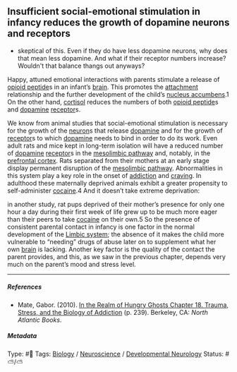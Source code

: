 ## Insufficient social-emotional stimulation in infancy reduces the growth of dopamine neurons and receptors

* skeptical of this. Even if they do have less dopamine neurons, why does that mean less dopamine. And what if their receptor numbers increase? Wouldn't that balance thangs out anyways?

Happy, attuned emotional interactions with parents stimulate a release of [opioid peptide](Opioid%20peptide.md)s in an infant’s [brain](Brain.md). This promotes the [attachment](Attachment.md) relationship and the further development of the child’s [nucleus accumbens](Nucleus%20accumbens.md).1 On the other hand, [cortisol](Cortisol.md) reduces the numbers of both [opioid peptide](Opioid%20peptide.md)s and [dopamine](Dopamine.md) [receptor](Receptor.md)s.

We know from animal studies that social-emotional stimulation is necessary for the growth of the [neuron](Neuron.md)s that release [dopamine](Dopamine.md) and for the growth of [receptor](Receptor.md)s to which [dopamine](Dopamine.md) needs to bind in order to do its work. Even adult rats and mice kept in long-term isolation will have a reduced number of [dopamine](Dopamine.md) [receptor](Receptor.md)s in the [mesolimbic pathway](Mesolimbic%20pathway.md) and, notably, in the [prefrontal cortex](Prefrontal%20cortex.md). Rats separated from their mothers at an early stage display permanent disruption of the [mesolimbic pathway](Mesolimbic%20pathway.md). Abnormalities in this system play a key role in the onset of [addiction](Addiction.md) and [craving](Craving.md). In adulthood these maternally deprived animals exhibit a greater propensity to self-administer [cocaine](Cocaine.md).4 And it doesn’t take extreme deprivation: 

in another study, rat pups deprived of their mother’s presence for only one hour a day during their first week of life grew up to be much more eager than their peers to take [cocaine](Cocaine.md) on their own.5 So the presence of consistent parental contact in infancy is one factor in the normal development of the [Limbic system](Limbic%20system.md); the absence of it makes the child more vulnerable to “needing” drugs of abuse later on to supplement what her own [brain](Brain.md) is lacking. Another key factor is the quality of the contact the parent provides, and this, as we saw in the previous chapter, depends very much on the parent’s mood and stress level.

---

##### References

* Mate, Gabor. (2010). [In the Realm of Hungry Ghosts Chapter 18. Trauma, Stress, and the Biology of Addiction](In%20the%20Realm%20of%20Hungry%20Ghosts%20Chapter%2018.%20Trauma,%20Stress,%20and%20the%20Biology%20of%20Addiction.md) (p. 239). Berkeley, CA: *North Atlantic Books*.

##### Metadata

Type: #🔴 
Tags: [Biology]() / [Neuroscience](Neuroscience.md) / [Developmental Neurology](Developmental%20Neurology.md)
Status: #⛅️/⛅️ 
